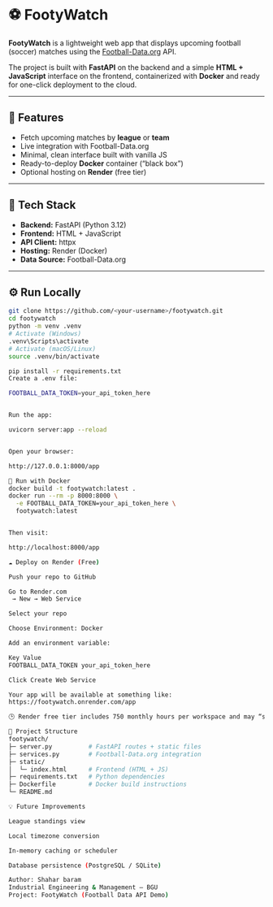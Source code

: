 # ⚽ FootyWatch

**FootyWatch** is a lightweight web app that displays upcoming football (soccer) matches using the [Football-Data.org](https://www.football-data.org/) API.

The project is built with **FastAPI** on the backend and a simple **HTML + JavaScript** interface on the frontend, containerized with **Docker** and ready for one-click deployment to the cloud.

---

## 🚀 Features
- Fetch upcoming matches by **league** or **team**
- Live integration with Football-Data.org
- Minimal, clean interface built with vanilla JS
- Ready-to-deploy **Docker** container (“black box”)
- Optional hosting on **Render** (free tier)

---

## 🧩 Tech Stack
- **Backend:** FastAPI (Python 3.12)
- **Frontend:** HTML + JavaScript
- **API Client:** httpx
- **Hosting:** Render (Docker)
- **Data Source:** Football-Data.org

---

## ⚙️ Run Locally
```bash
git clone https://github.com/<your-username>/footywatch.git
cd footywatch
python -m venv .venv
# Activate (Windows)
.venv\Scripts\activate
# Activate (macOS/Linux)
source .venv/bin/activate

pip install -r requirements.txt
Create a .env file:

FOOTBALL_DATA_TOKEN=your_api_token_here


Run the app:

uvicorn server:app --reload


Open your browser:

http://127.0.0.1:8000/app

🐳 Run with Docker
docker build -t footywatch:latest .
docker run --rm -p 8000:8000 \
  -e FOOTBALL_DATA_TOKEN=your_api_token_here \
  footywatch:latest


Then visit:

http://localhost:8000/app

☁️ Deploy on Render (Free)

Push your repo to GitHub

Go to Render.com
 → New → Web Service

Select your repo

Choose Environment: Docker

Add an environment variable:

Key	Value
FOOTBALL_DATA_TOKEN	your_api_token_here

Click Create Web Service

Your app will be available at something like:
https://footywatch.onrender.com/app

🕒 Render free tier includes 750 monthly hours per workspace and may “sleep” after inactivity. The first request will wake it up (cold start).

📁 Project Structure
footywatch/
├─ server.py          # FastAPI routes + static files
├─ services.py        # Football-Data.org integration
├─ static/
│  └─ index.html      # Frontend (HTML + JS)
├─ requirements.txt   # Python dependencies
├─ Dockerfile         # Docker build instructions
└─ README.md

💡 Future Improvements

League standings view

Local timezone conversion

In-memory caching or scheduler

Database persistence (PostgreSQL / SQLite)

Author: Shahar baram
Industrial Engineering & Management – BGU
Project: FootyWatch (Football Data API Demo)